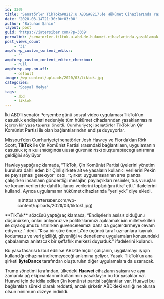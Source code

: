```yaml
---
id: 3369
title: 'Senatörler TikTok&#8217;u ABD&#8217;de Hükümet Cihazlarında Yasaklamak İstiyor'
date: '2020-03-14T21:30:00+03:00'
author: 'Batuhan Şahin'
layout: post
guid: 'https://intersiber.com/?p=3369'
permalink: /senatorler-tiktok-u-abd-de-hukumet-cihazlarinda-yasaklamak-istiyor/
post_views_count:
    - '31'
ampforwp_custom_content_editor:
    - ''
ampforwp_custom_content_editor_checkbox:
    - null
ampforwp-amp-on-off:
    - default
image: /wp-content/uploads/2020/03/tiktok.jpg
categories:
    - 'Sosyal Medya'
tags:
    - abd
    - tiktok
---
```


İki ABD’li senatör Perşembe günü sosyal video uygulaması TikTok’un casusluk endişeleri nedeniyle tüm hükümet cihazlarından yasaklanmasını içeren bir yasa tasarısı önerdi. Cumhuriyetçi senatörler TikTok’un Çin Komünist Partisi ile olan bağlantılarından endişe duyuyorlar.

Missouri’den Cumhuriyetçi senatörler Josh Hawley ve Florida’dan Rick Scott, **TikTok** ile Çin Komünist Partisi arasındaki bağlantıların, uygulamanın casusluk için kullanıldığında ulusal güvenlik riski oluşturabileceği anlamına geldiğini söylüyor.

Hawley yaptığı açıklamada, “TikTok, Çin Komünist Partisi üyelerini yönetim kuruluna dahil eden bir Çinli şirkete ait ve yasaların kullanıcı verilerini Pekin ile paylaşması gerekiyor” dedi. “Şirket, uygulamalarının arka planda çalışırken insanların gönderdiği mesajlar, paylaştıkları resimler, tuş vuruşları ve konum verileri de dahil kullanıcı verilerini topladığını itiraf etti.” ifadelerini kullandı. Ayrıca uygulamanın hükümet cihazlarında “yeri yok” diye ekledi.

<figure class="wp-block-image size-full">![](https://intersiber.com/wp-content/uploads/2020/03/tiktok1.jpg)</figure>**TikTok** sözcüsü yaptığı açıklamada, “Endişelerin asılsız olduğunu düşünürken, onları anlıyoruz ve politikalarımızı açıklamak için milletvekilleri ile diyaloğumuzu artırırken güvencelerimizi daha da güçlendirmeye devam ediyoruz.” dedi. “Kısa bir süre önce LA’de üçüncü taraf uzmanlara kaynak kodumuzu ve veri gizliliği, güvenliği ve denetleme uygulamaları konusundaki çabalarımızı anlatacak bir şeffaflık merkezi duyurduk.” ifadelerini kullandı.

Bu yasa tasarısı kabul edilirse ABD’de hiçbir çalışanın, uygulamayı iş için kullandığı cihazına indiremeyeceği anlamına geliyor. Yasak, TikTok’un ana şirketi **ByteDance** tarafından oluşturulan diğer uygulamalara da uzanacak.

Trump yönetimi tarafından, ülkedeki **Huawei** cihazların satışını ve aynı zamanda ağ ekipmanlarının kullanımını yasaklayan bu tür yasaklar var. Huawei için de iddia edilen Çin komünist partisi bağlantıları var. Huawei bu bağlantıları sürekli olarak reddetti, ancak şirketin ABD’deki varlığı ne olursa olsun minimum düzeye indirildi.